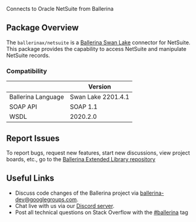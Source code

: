 Connects to Oracle NetSuite from Ballerina

## Package Overview
The `ballerinax/netsuite` is a [Ballerina Swan Lake](https://ballerina.io/) connector for NetSuite.
This package provides the capability to access NetSuite and manipulate NetSuite records.

### Compatibility
|                               | Version                   |
|-------------------------------|---------------------------|
| Ballerina Language            | Swan Lake 2201.4.1        |
| SOAP API                      | SOAP 1.1                  |
| WSDL                          | 2020.2.0                  |


## Report Issues
To report bugs, request new features, start new discussions, view project boards, etc., go to the [Ballerina Extended Library repository](https://github.com/ballerina-platform/ballerina-extended-library)

## Useful Links
- Discuss code changes of the Ballerina project via [ballerina-dev@googlegroups.com](mailto:ballerina-dev@googlegroups.com).
- Chat live with us via our [Discord server](https://discord.gg/ballerinalang).
- Post all technical questions on Stack Overflow with the [#ballerina](https://stackoverflow.com/questions/tagged/ballerina) tag
